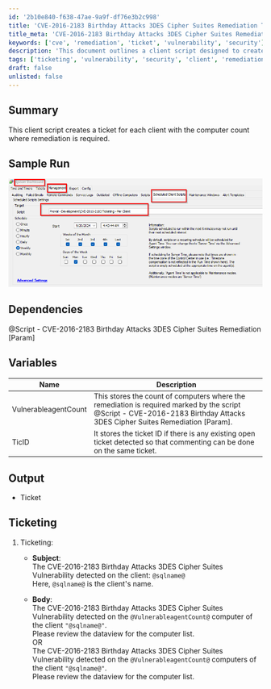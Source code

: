 ```yaml
---
id: '2b10e840-f638-47ae-9a9f-df76e3b2c998'
title: 'CVE-2016-2183 Birthday Attacks 3DES Cipher Suites Remediation Ticket Script'
title_meta: 'CVE-2016-2183 Birthday Attacks 3DES Cipher Suites Remediation Ticket Script'
keywords: ['cve', 'remediation', 'ticket', 'vulnerability', 'security']
description: 'This document outlines a client script designed to create a ticket for each client where remediation is required for the CVE-2016-2183 Birthday Attacks 3DES Cipher Suites vulnerability. It includes details on dependencies, variables, output, and ticketing format.'
tags: ['ticketing', 'vulnerability', 'security', 'client', 'remediation']
draft: false
unlisted: false
---
```

## Summary

This client script creates a ticket for each client with the computer count where remediation is required.

## Sample Run

![Sample Run](../../../static/img/CVE-2016-2183-Ticketing---Per-Client/image_1.png)

## Dependencies

@Script - CVE-2016-2183 Birthday Attacks 3DES Cipher Suites Remediation [Param]

## Variables

| Name                   | Description                                                                                                                                           |
|------------------------|-------------------------------------------------------------------------------------------------------------------------------------------------------|
| VulnerableagentCount   | This stores the count of computers where the remediation is required marked by the script @Script - CVE-2016-2183 Birthday Attacks 3DES Cipher Suites Remediation [Param]. |
| TicID                  | It stores the ticket ID if there is any existing open ticket detected so that commenting can be done on the same ticket.                           |

## Output

- Ticket

## Ticketing

1. Ticketing:
   - **Subject**:  
     The CVE-2016-2183 Birthday Attacks 3DES Cipher Suites Vulnerability detected on the client: `@sqlname@`  
     Here, `@sqlname@` is the client's name.
   
   - **Body**:  
     The CVE-2016-2183 Birthday Attacks 3DES Cipher Suites Vulnerability detected on the `@VulnerableagentCount@` computer of the client `"@sqlname@"`.  
     Please review the dataview for the computer list.  
     OR  
     The CVE-2016-2183 Birthday Attacks 3DES Cipher Suites Vulnerability detected on the `@VulnerableagentCount@` computers of the client `"@sqlname@"`.  
     Please review the dataview for the computer list.






